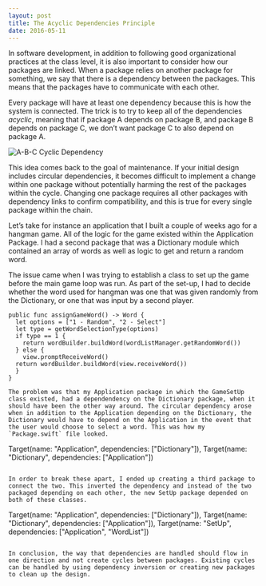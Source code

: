 ```yaml
---
layout: post
title: The Acyclic Dependencies Principle
date: 2016-05-11
---
```


In software development, in addition to following good organizational practices at the class level, it is also important to consider how our packages are linked. When a package relies on another package for something, we say that there is a dependency between the packages. This means that the packages have to communicate with each other. 

Every package will have at least one dependency because this is how the system is connected. The trick is to try to keep all of the dependencies *acyclic*, meaning that if package A depends on package B, and package B depends on package C, we don’t want package C to also depend on package A. 

![A-B-C Cyclic Dependency](http://www.zfdaily.com/wp-content/uploads/2012/03/CircularDependencyCED.png)

This idea comes back to the goal of maintenance. If your initial design includes circular dependencies, it becomes difficult to implement a change within one package without potentially harming the rest of the packages within the cycle. Changing one package requires all other packages with dependency links to confirm compatibility, and this is true for every single package within the chain.

Let’s take for instance an application that I built a couple of weeks ago for a hangman game. All of the logic for the game existed within the Application Package. I had a second package that was a Dictionary module which contained an array of words as well as logic to get and return a random word. 

The issue came when I was trying to establish a class to set up the game before the main game loop was run. As part of the set-up, I had to decide whether the word used for hangman was one that was given randomly from the Dictionary, or one that was input by a second player.

```
public func assignGameWord() -> Word {
  let options = ["1 - Random", "2 - Select"]                                                                                                            
  let type = getWordSelectionType(options)                                                                                                              
  if type == 1 {                                                                                                                                        
    return wordBuilder.buildWord(wordListManager.getRandomWord())                                                                                       
  } else {                                                                                                                                              
    view.promptReceiveWord()                                                                                                                            
  return wordBuilder.buildWord(view.receiveWord())                                                                                                    
  }                                                                                                                                                     
}          

The problem was that my Application package in which the GameSetUp class existed, had a dependendency on the Dictionary package, when it should have been the other way around. The circular dependency arose when in addition to the Application depending on the Dictionary, the Dictionary would have to depend on the Application in the event that the user would choose to select a word. This was how my `Package.swift` file looked.

```
Target(name: "Application", dependencies: ["Dictionary"]),
Target(name: "Dictionary", dependencies: ["Application"])
```

In order to break these apart, I ended up creating a third package to connect the two. This inverted the dependency and instead of the two packaged depending on each other, the new SetUp package depended on both of these classes. 

```
Target(name: "Application", dependencies: ["Dictionary"]),
Target(name: "Dictionary", dependencies: ["Application"]),
Target(name: "SetUp", dependencies: ["Application", "WordList"])
```

In conclusion, the way that dependencies are handled should flow in one direction and not create cycles between packages. Existing cycles can be handled by using dependency inversion or creating new packages to clean up the design. 
